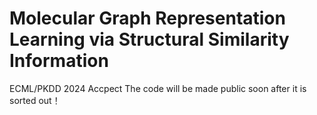 # Molecular Graph Representation Learning via Structural Similarity Information
ECML/PKDD 2024 Accpect 
The code will be made public soon after it is sorted out！
